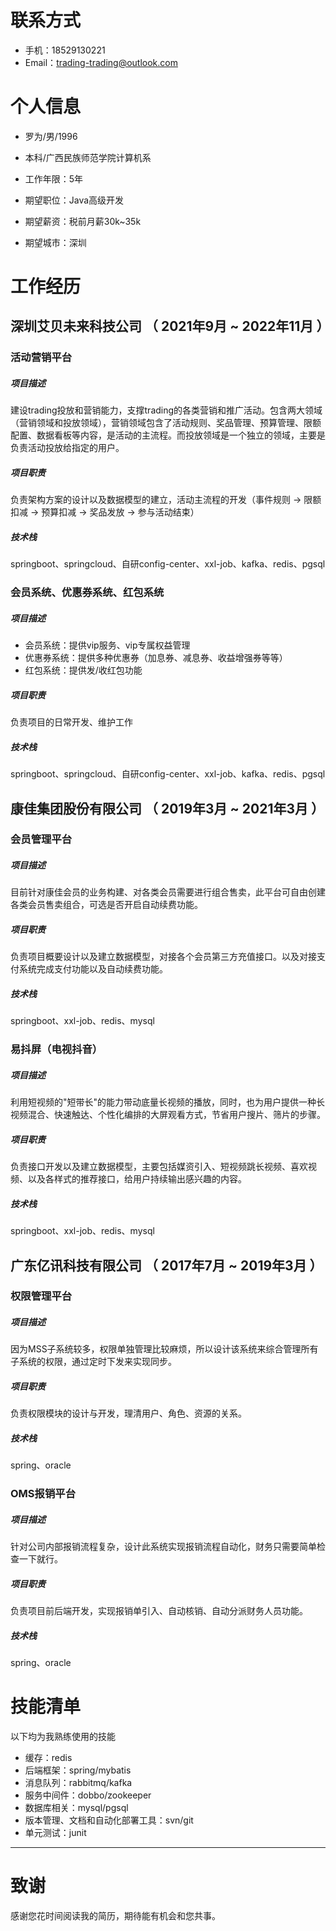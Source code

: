 
# 联系方式


- 手机：18529130221
- Email：trading-trading@outlook.com


# 个人信息

- 罗为/男/1996
- 本科/广西民族师范学院计算机系
- 工作年限：5年

- 期望职位：Java高级开发
- 期望薪资：税前月薪30k~35k
- 期望城市：深圳


# 工作经历

## 深圳艾贝未来科技公司 （ 2021年9月 ~ 2022年11月 ）

### 活动营销平台
##### 项目描述
建设trading投放和营销能力，支撑trading的各类营销和推广活动。包含两大领域（营销领域和投放领域），营销领域包含了活动规则、奖品管理、预算管理、限额配置、数据看板等内容，是活动的主流程。而投放领域是一个独立的领域，主要是负责活动投放给指定的用户。

##### 项目职责
负责架构方案的设计以及数据模型的建立，活动主流程的开发（事件规则 -> 限额扣减 -> 预算扣减 -> 奖品发放 -> 参与活动结束）

##### 技术栈
springboot、springcloud、自研config-center、xxl-job、kafka、redis、pgsql


### 会员系统、优惠券系统、红包系统
##### 项目描述
- 会员系统：提供vip服务、vip专属权益管理
- 优惠券系统：提供多种优惠券（加息券、减息券、收益增强券等等）
- 红包系统：提供发/收红包功能

##### 项目职责
负责项目的日常开发、维护工作

##### 技术栈
springboot、springcloud、自研config-center、xxl-job、kafka、redis、pgsql


## 康佳集团股份有限公司 （ 2019年3月 ~ 2021年3月 ）

### 会员管理平台
##### 项目描述
目前针对康佳会员的业务构建、对各类会员需要进行组合售卖，此平台可自由创建各类会员售卖组合，可选是否开启自动续费功能。

##### 项目职责
负责项目概要设计以及建立数据模型，对接各个会员第三方充值接口。以及对接支付系统完成支付功能以及自动续费功能。

##### 技术栈
springboot、xxl-job、redis、mysql


### 易抖屏（电视抖音）
##### 项目描述
利用短视频的"短带长"的能力带动底量长视频的播放，同时，也为用户提供一种长视频混合、快速触达、个性化编排的大屏观看方式，节省用户搜片、筛片的步骤。

##### 项目职责
负责接口开发以及建立数据模型，主要包括媒资引入、短视频跳长视频、喜欢视频、以及各样式的推荐接口，给用户持续输出感兴趣的内容。

##### 技术栈
springboot、xxl-job、redis、mysql

## 广东亿讯科技有限公司 （ 2017年7月 ~ 2019年3月 ）

### 权限管理平台
##### 项目描述
因为MSS子系统较多，权限单独管理比较麻烦，所以设计该系统来综合管理所有子系统的权限，通过定时下发来实现同步。

##### 项目职责
负责权限模块的设计与开发，理清用户、角色、资源的关系。

##### 技术栈
spring、oracle

### OMS报销平台
##### 项目描述
针对公司内部报销流程复杂，设计此系统实现报销流程自动化，财务只需要简单检查一下就行。

##### 项目职责
负责项目前后端开发，实现报销单引入、自动核销、自动分派财务人员功能。

##### 技术栈
spring、oracle



# 技能清单

以下均为我熟练使用的技能

- 缓存：redis
- 后端框架：spring/mybatis
- 消息队列：rabbitmq/kafka
- 服务中间件：dobbo/zookeeper
- 数据库相关：mysql/pgsql
- 版本管理、文档和自动化部署工具：svn/git
- 单元测试：junit

---      
# 致谢
感谢您花时间阅读我的简历，期待能有机会和您共事。
      